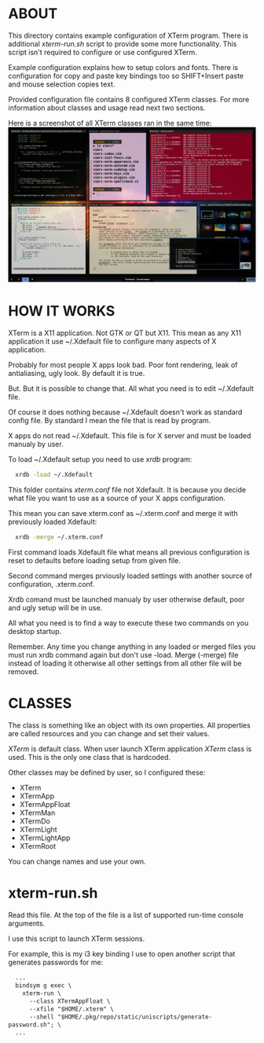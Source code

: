 # ABOUT

  This directory contains example configuration of XTerm program.
  There is additional *xterm-run.sh* script to provide some more
  functionality. This script isn't required to configure or use 
  configured XTerm.

  Example configuration explains how to setup colors and fonts.
  There is configuration for copy and paste key bindings too
  so SHIFT+Insert paste and mouse selection copies text.

  Provided configuration file contains 8 configured XTerm classes.
  For more information about classes and usage read next two sections.

  Here is a screenshot of all XTerm classes ran in the same time:
  ![screenshot](https://github.com/WikanGita/Education-Examples/blob/main/XTerm/screenshot.jpg)

# HOW IT WORKS

  XTerm is a X11 application. Not GTK or QT but X11.
  This mean as any X11 application it use ~/.Xdefault
  file to configure many aspects of X application.

  Probably for most people X apps look bad. Poor font rendering,
  leak of antialiasing, ugly look. By default it is true.

  But. But it is possible to change that. All what you need
  is to edit ~/.Xdefault file.

  Of course it does nothing because ~/.Xdefault doesn't work
  as standard config file. By standard I mean the file that is read
  by program.

  X apps do not read ~/.Xdefault. This file is for X server and must
  be loaded manualy by user.

  To load ~/.Xdefault setup you need to use *xrdb* program:

  ```sh
    xrdb -load ~/.Xdefault
  ```

  This folder contains *xterm.conf* file not Xdefault. It is
  because you decide what file you want to use as a source
  of your X apps configuration.

  This mean you can save xterm.conf as ~/.xterm.conf and merge
  it with previously loaded Xdefault:

  ```sh
    xrdb -merge ~/.xterm.conf
  ```

  First command loads Xdefault file what means all previous
  configuration is reset to defaults before loading setup from 
  given file.

  Second command merges prviously loaded settings with another
  source of configuration, .xterm.conf.

  Xrdb comand must be launched manualy by user otherwise default,
  poor and ugly setup will be in use. 

  All what you need is to find a way to execute these two commands
  on you desktop startup.

  Remember. Any time you change anything in any loaded or merged
  files you must run xrdb command again but don't use -load.
  Merge (-merge) file instead of loading it otherwise all other
  settings from all other file will be removed.

# CLASSES

  The class is something like an object with its own properties.
  All properties are called resources and you can change and set
  their values.

  *XTerm* is default class. When user launch XTerm application
  *XTerm* class is used. This is the only one class that is hardcoded.

  Other classes may be defined by user, so I configured these:
  - XTerm
  - XTermApp
  - XTermAppFloat
  - XTermMan
  - XTermDo
  - XTermLight
  - XTermLightApp
  - XTermRoot

  You can change names and use your own.

# xterm-run.sh

  Read this file. At the top of the file is a list of supported
  run-time console arguments.

  I use this script to launch XTerm sessions.

  For example, this is my i3 key binding I use to open another
  script that generates passwords for me:

  ```
    ...
    bindsym g exec \
      xterm-run \
        --class XTermAppFloat \
        --xfile "$HOME/.xterm" \
        --shell "$HOME/.pkg/repo/static/uniscripts/generate-password.sh"; \
    ...
  ```


